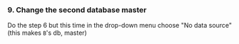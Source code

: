 

### 9. Change the second database master

Do the step 6 but this time in the drop-down menu choose "No data source" (this makes `B`'s db, master)

